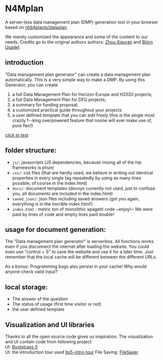 N4Mplan
===

A server-less data management plan (DMP) generation tool in your browser based on [nfdi4plants/dataplan](https://nfdi4plants.github.io/dataplan).

We merely customized the appearance and some of the content to our needs.
Credits go to the original authors authors: [Zhou Xiaoran](https://orcid.org/0000-0002-5622-3348) and [Björn Usadel](https://orcid.org/0000-0003-0921-8041).

## introduction
"Data management plan generator" can create a data management plan automatically. 
This is a very simple way to make a DMP. By using this Generator, you can create
1. a full Data Management Plan for Horizon Europe and H2020 projects;
2. a full Data Management Plan for DFG projects;
3. a summary for funding proposal;
4. a customized practical guide throughout your projects
5. a user defined template that you can edit freely (this is the single most crazily f--king overpowered feature that noone will ever make use of, pure flex!)

[click to test](https://nfdi4plants.github.io/dataplan)  


## folder structure:

- `js/`: javascripts (JS dependencies, because mixing all of the hip frameworks is phun)  
- `css/`: css files (that are hardly used, we believe in writing out identical properties in every single tag repeatedly by using as many lines possible, of course in the index.html)  
- `docs/`: document templates (decoys currently not used, just to confuse you, all documents are included in the index.html)
- `saved_json/`: json files including saved answers (got you again, everything is in the horrible index.html!)
- `index.html` : metric ton of monolithic spagetti code ~enjoy!~ We were paid by lines of code and empty lines paid double!

## usage for document generation:
The "Data management plan generator" is serverless. All functions works even if you disconnect the internet after loading the website.
You could even use "control + S" to save the website and use it for a later time. Just remember that the local cache will be different between the different URLs.

As a bonus: Programming bugs also persist in your cache! Why would anyone check valid input?

## local storage:
- The answer of the question
- The status of usage (first time visitor or not)
- the user defined template

## Visualization and UI libraries
Thanks to all the open source code gives us inspiration. 
The visualization and UI contain code from following project:  
UI: [Bootstraps 5](https://getbootstrap.com/)  
UI: the introduction tour used [bs5-intro-tour](https://github.com/yaras6/bs5-intro-tour)
File Saving: [FileSaver](https://github.com/eligrey/FileSaver.js/)  